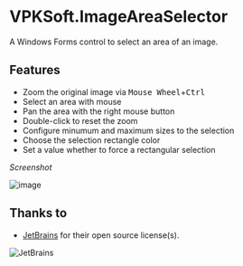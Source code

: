 # VPKSoft.ImageAreaSelector
A Windows Forms control to select an area of an image.

## Features
* Zoom the original image via <kbd>Mouse Wheel</kbd>+<kbd>Ctrl</kbd>
* Select an area with mouse
* Pan the area with the right mouse button
* Double-click to reset the zoom
* Configure minumum and maximum sizes to the selection
* Choose the selection rectangle color
* Set a value whether to force a rectangular selection

_Screenshot_

![image](https://user-images.githubusercontent.com/40712699/77139618-55bc0e00-6a7f-11ea-8968-f208007f898d.png)

## Thanks to
* [JetBrains](http://www.jetbrains.com) for their open source license(s).

![JetBrains](http://www.vpksoft.net/site/External/JetBrains/jetbrains.svg)
